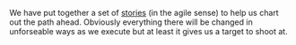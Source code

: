 We have put together a set of [stories](http://thaliproject.org/stories) (in the agile sense) to help us chart out the path ahead. Obviously everything there will be changed in unforseable ways as we execute but at least it gives us a target to shoot at.
